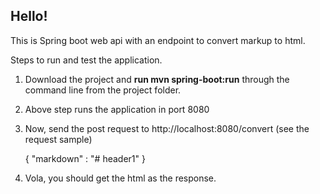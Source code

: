 ## Hello!

This is Spring boot web api with an endpoint to convert markup to html.

Steps to run and test the application. 

1. Download the project and **run mvn spring-boot:run** through the command line from the project folder. 
2. Above step runs the application in port 8080
3. Now, send the post request to http://localhost:8080/convert  (see the request sample)
    
    {
        "markdown" : "# header1"
    }
4. Vola, you should get the html as the response.